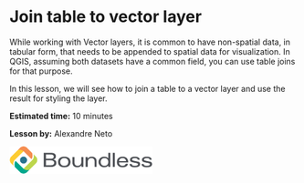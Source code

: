 # Join table to vector layer

While working with Vector layers, it is common to have non-spatial data,
in tabular form, that needs to be appended to spatial data for visualization.
In QGIS, assuming both datasets have a common field, you can use table
joins for that purpose.

In this lesson, we will see how to join a table to a vector layer and
use the result for styling the layer.

**Estimated time:** 10 minutes

**Lesson by:** Alexandre Neto

![../_shared_images/boundless.png](../_shared_images/boundless.png)
